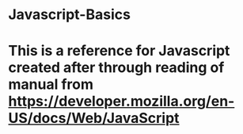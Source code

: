 # Javascript-Basics
# This is a reference for Javascript created after through reading of manual from https://developer.mozilla.org/en-US/docs/Web/JavaScript
